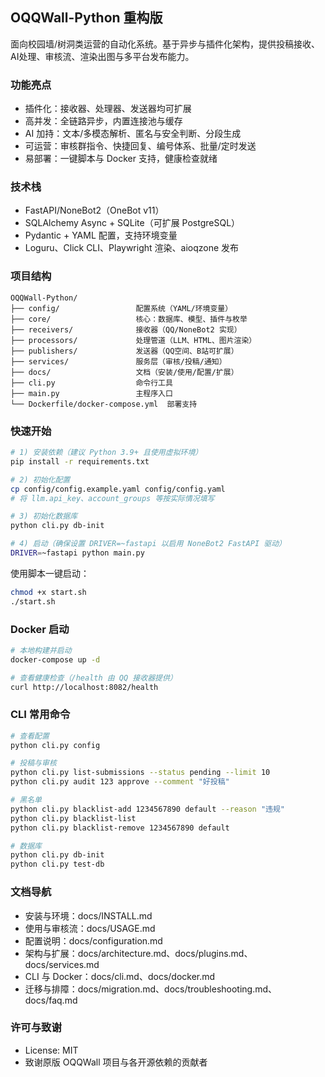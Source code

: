 ## OQQWall-Python 重构版

面向校园墙/树洞类运营的自动化系统。基于异步与插件化架构，提供投稿接收、AI处理、审核流、渲染出图与多平台发布能力。

### 功能亮点

- 插件化：接收器、处理器、发送器均可扩展
- 高并发：全链路异步，内置连接池与缓存
- AI 加持：文本/多模态解析、匿名与安全判断、分段生成
- 可运营：审核群指令、快捷回复、编号体系、批量/定时发送
- 易部署：一键脚本与 Docker 支持，健康检查就绪

### 技术栈

- FastAPI/NoneBot2（OneBot v11）
- SQLAlchemy Async + SQLite（可扩展 PostgreSQL）
- Pydantic + YAML 配置，支持环境变量
- Loguru、Click CLI、Playwright 渲染、aioqzone 发布

### 项目结构

```
OQQWall-Python/
├── config/                 配置系统（YAML/环境变量）
├── core/                   核心：数据库、模型、插件与枚举
├── receivers/              接收器（QQ/NoneBot2 实现）
├── processors/             处理管道（LLM、HTML、图片渲染）
├── publishers/             发送器（QQ空间、B站可扩展）
├── services/               服务层（审核/投稿/通知）
├── docs/                   文档（安装/使用/配置/扩展）
├── cli.py                  命令行工具
├── main.py                 主程序入口
└── Dockerfile/docker-compose.yml  部署支持
```

### 快速开始

```bash
# 1) 安装依赖（建议 Python 3.9+ 且使用虚拟环境）
pip install -r requirements.txt

# 2) 初始化配置
cp config/config.example.yaml config/config.yaml
# 将 llm.api_key、account_groups 等按实际情况填写

# 3) 初始化数据库
python cli.py db-init

# 4) 启动（确保设置 DRIVER=~fastapi 以启用 NoneBot2 FastAPI 驱动）
DRIVER=~fastapi python main.py
```

使用脚本一键启动：

```bash
chmod +x start.sh
./start.sh
```

### Docker 启动

```bash
# 本地构建并启动
docker-compose up -d

# 查看健康检查（/health 由 QQ 接收器提供）
curl http://localhost:8082/health
```

### CLI 常用命令

```bash
# 查看配置
python cli.py config

# 投稿与审核
python cli.py list-submissions --status pending --limit 10
python cli.py audit 123 approve --comment "好投稿"

# 黑名单
python cli.py blacklist-add 1234567890 default --reason "违规"
python cli.py blacklist-list
python cli.py blacklist-remove 1234567890 default

# 数据库
python cli.py db-init
python cli.py test-db
```

### 文档导航

- 安装与环境：docs/INSTALL.md
- 使用与审核流：docs/USAGE.md
- 配置说明：docs/configuration.md
- 架构与扩展：docs/architecture.md、docs/plugins.md、docs/services.md
- CLI 与 Docker：docs/cli.md、docs/docker.md
- 迁移与排障：docs/migration.md、docs/troubleshooting.md、docs/faq.md

### 许可与致谢

- License: MIT
- 致谢原版 OQQWall 项目与各开源依赖的贡献者
